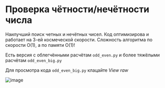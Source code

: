 # Проверка чётности/нечётности числа

Наилучший поиск четных и нечётных чисел. Код оптимизирова и работает на 3-ей космеческой скорости. Сложность алгоритма по скорости O(1), а по памяти O(1)!

Есть версия с облегчёнными расчётам `odd_even.py` и более тяжёлыми расчётам `odd_even_big.py`

Для просмотра кода `odd_even_big.py` клацайте *View raw*

![image](https://github.com/Omegon226/OddEven/assets/69383841/b15efa92-d709-4251-978e-3c6e70a3fc82)


